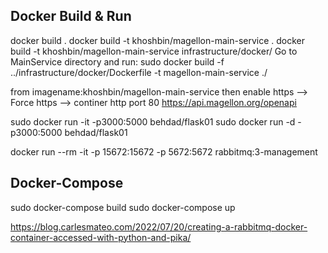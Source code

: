 

## Docker Build & Run
docker build .
docker build -t khoshbin/magellon-main-service .
docker build -t khoshbin/magellon-main-service infrastructure/docker/
Go to MainService directory and run:
sudo docker build -f ../infrastructure/docker/Dockerfile -t magellon-main-service ./

from imagename:khoshbin/magellon-main-service
then enable https --> Force https --> continer http port 80
https://api.magellon.org/openapi


sudo docker run -it -p3000:5000 behdad/flask01
sudo docker run -d -p3000:5000 behdad/flask01

docker run --rm -it -p 15672:15672 -p 5672:5672 rabbitmq:3-management

## Docker-Compose
sudo docker-compose build
sudo docker-compose up


https://blog.carlesmateo.com/2022/07/20/creating-a-rabbitmq-docker-container-accessed-with-python-and-pika/


